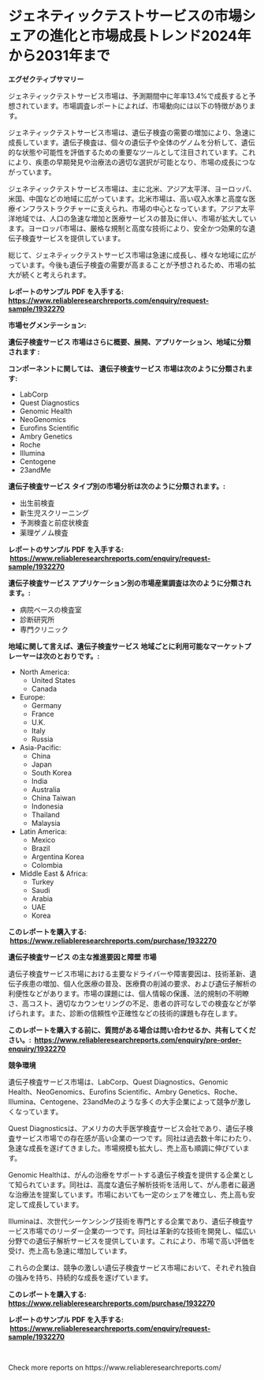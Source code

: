 <p><h1>ジェネティックテストサービスの市場シェアの進化と市場成長トレンド2024年から2031年まで</h1></p><p><strong>エグゼクティブサマリー</strong></p>
<p><p>ジェネティックテストサービス市場は、予測期間中に年率13.4%で成長すると予想されています。市場調査レポートによれば、市場動向には以下の特徴があります。</p><p>ジェネティックテストサービス市場は、遺伝子検査の需要の増加により、急速に成長しています。遺伝子検査は、個々の遺伝子や全体のゲノムを分析して、遺伝的な状態や可能性を評価するための重要なツールとして注目されています。これにより、疾患の早期発見や治療法の適切な選択が可能となり、市場の成長につながっています。</p><p>ジェネティックテストサービス市場は、主に北米、アジア太平洋、ヨーロッパ、米国、中国などの地域に広がっています。北米市場は、高い収入水準と高度な医療インフラストラクチャーに支えられ、市場の中心となっています。アジア太平洋地域では、人口の急速な増加と医療サービスの普及に伴い、市場が拡大しています。ヨーロッパ市場は、厳格な規制と高度な技術により、安全かつ効果的な遺伝子検査サービスを提供しています。</p><p>総じて、ジェネティックテストサービス市場は急速に成長し、様々な地域に広がっています。今後も遺伝子検査の需要が高まることが予想されるため、市場の拡大が続くと考えられます。</p></p>
<p><strong>レポートのサンプル PDF を入手する: <a href="https://www.reliableresearchreports.com/enquiry/request-sample/1932270">https://www.reliableresearchreports.com/enquiry/request-sample/1932270</a></strong></p>
<p><strong>市場セグメンテーション:</strong></p>
<p><strong> 遺伝子検査サービス 市場はさらに概要、展開、アプリケーション、地域に分類されます :</strong></p>
<p><strong>コンポーネントに関しては、 遺伝子検査サービス 市場は次のように分類されます: &nbsp;</strong></p>
<p><ul><li>LabCorp</li><li>Quest Diagnostics</li><li>Genomic Health</li><li>NeoGenomics</li><li>Eurofins Scientific</li><li>Ambry Genetics</li><li>Roche</li><li>Illumina</li><li>Centogene</li><li>23andMe</li></ul></p>
<p><strong> 遺伝子検査サービス タイプ別の市場分析は次のように分類されます。:</strong></p>
<p><ul><li>出生前検査</li><li>新生児スクリーニング</li><li>予測検査と前症状検査</li><li>薬理ゲノム検査</li></ul></p>
<p><strong>レポートのサンプル PDF を入手する: &nbsp;<a href="https://www.reliableresearchreports.com/enquiry/request-sample/1932270">https://www.reliableresearchreports.com/enquiry/request-sample/1932270</a></strong></p>
<p><strong> 遺伝子検査サービス アプリケーション別の市場産業調査は次のように分類されます。:</strong></p>
<p><ul><li>病院ベースの検査室</li><li>診断研究所</li><li>専門クリニック</li></ul></p>
<p><strong>地域に関して言えば、遺伝子検査サービス 地域ごとに利用可能なマーケットプレーヤーは次のとおりです。:</strong></p>
<p><ul>
    <li>
        North America:
        <ul>
            <li>United States</li>
            <li>Canada</li>
        </ul>
    </li>
    <li>
        Europe:
        <ul>
            <li>Germany</li>
            <li>France</li>
            <li>U.K.</li>
            <li>Italy</li>
            <li>Russia</li>
        </ul>
    </li>
    <li>
        Asia-Pacific:
        <ul>
            <li>China</li>
            <li>Japan</li>
            <li>South Korea</li>
            <li>India</li>
            <li>Australia</li>
            <li>China Taiwan</li>
            <li>Indonesia</li>
            <li>Thailand</li>
            <li>Malaysia</li>
        </ul>
    </li>
    <li>
        Latin America:
        <ul>
            <li>Mexico</li>
            <li>Brazil</li>
            <li>Argentina Korea</li>
            <li>Colombia</li>
        </ul>
    </li>
    <li>
        Middle East & Africa:
        <ul>
            <li>Turkey</li>
            <li>Saudi</li>
            <li>Arabia</li>
            <li>UAE</li>
            <li>Korea</li>
        </ul>
    </li>
    </ul></p>
<p><strong>このレポートを購入する: &nbsp;<a href="https://www.reliableresearchreports.com/purchase/1932270">https://www.reliableresearchreports.com/purchase/1932270</a></strong></p>
<p><strong>遺伝子検査サービス の主な推進要因と障壁 市場</strong></p>
<p><p>遺伝子検査サービス市場における主要なドライバーや障害要因は、技術革新、遺伝子疾患の増加、個人化医療の普及、医療費の削減の要求、および遺伝子解析の利便性などがあります。市場の課題には、個人情報の保護、法的規制の不明瞭さ、高コスト、適切なカウンセリングの不足、患者の許可なしでの検査などが挙げられます。また、診断の信頼性や正確性などの技術的課題も存在します。</p></p>
<p><strong>このレポートを購入する前に、質問がある場合は問い合わせるか、共有してください。:&nbsp; <a href="https://www.reliableresearchreports.com/enquiry/pre-order-enquiry/1932270">https://www.reliableresearchreports.com/enquiry/pre-order-enquiry/1932270</a></strong></p>
<p><strong>競争環境</strong></p>
<p><p>遺伝子検査サービス市場は、LabCorp、Quest Diagnostics、Genomic Health、NeoGenomics、Eurofins Scientific、Ambry Genetics、Roche、Illumina、Centogene、23andMeのような多くの大手企業によって競争が激しくなっています。</p><p>Quest Diagnosticsは、アメリカの大手医学検査サービス会社であり、遺伝子検査サービス市場での存在感が高い企業の一つです。同社は過去数十年にわたり、急速な成長を遂げてきました。市場規模も拡大し、売上高も順調に伸びています。</p><p>Genomic Healthは、がんの治療をサポートする遺伝子検査を提供する企業として知られています。同社は、高度な遺伝子解析技術を活用して、がん患者に最適な治療法を提案しています。市場においても一定のシェアを確立し、売上高も安定して成長しています。</p><p>Illuminaは、次世代シーケンシング技術を専門とする企業であり、遺伝子検査サービス市場でのリーダー企業の一つです。同社は革新的な技術を開発し、幅広い分野での遺伝子解析サービスを提供しています。これにより、市場で高い評価を受け、売上高も急速に増加しています。</p><p>これらの企業は、競争の激しい遺伝子検査サービス市場において、それぞれ独自の強みを持ち、持続的な成長を遂げています。</p></p>
<p><strong>このレポートを購入する: &nbsp; <a href="https://www.reliableresearchreports.com/purchase/1932270">https://www.reliableresearchreports.com/purchase/1932270</a></strong></p>
<p><strong>レポートのサンプル PDF を入手する: &nbsp;<a href="https://www.reliableresearchreports.com/enquiry/request-sample/1932270">https://www.reliableresearchreports.com/enquiry/request-sample/1932270</a></strong><strong></strong></p>
<p>&nbsp;</p>
<p>Check more reports on https://www.reliableresearchreports.com/</p>